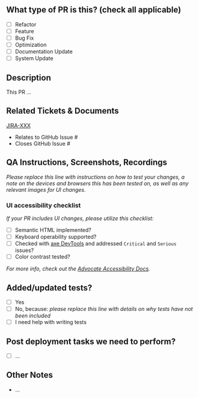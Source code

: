 <!--
     For Work In Progress Pull Requests, please use the Draft PR feature,
     see https://github.blog/2019-02-14-introducing-draft-pull-requests/ for further details.

     For a timely review/response, please avoid force-pushing additional
     commits if your PR already received reviews or comments.

     Before submitting a Pull Request, please ensure you've done the following:
     - 📖 Read the Advocate Contributing Guide: https://github.com/ouradvocates/.github/docs/create-a-pull-request
     - 📖 Read the Advocate Code of Conduct: https://github.com/ouradvocates/.github/blob/main/CODE_OF_CONDUCT.md
     - 👷‍♀️ Create small PRs. In most cases this will be possible.
     - ✅ Provide tests for your changes.
     - 📝 Use descriptive commit messages.
     - 📗 Update any related documentation and include any relevant screenshots.

     NOTE: Pull Requests from forked repositories will need to be reviewed by
     a Advocate Team member before any CI builds will run. Once your PR is approved
     with a `/ci` reply to the PR, it will be allowed to run subsequent builds without
     manual approval.
-->

## What type of PR is this? (check all applicable)

- [ ] Refactor
- [ ] Feature
- [ ] Bug Fix
- [ ] Optimization
- [ ] Documentation Update
- [ ] System Update

## Description

This PR ...

## Related Tickets & Documents

<!--
For pull requests that relate or close an issue, please include them
below.  We like to follow [Github's guidance on linking issues to pull requests](https://docs.github.com/en/issues/tracking-your-work-with-issues/linking-a-pull-request-to-an-issue).

For example having the text: "closes #1234" would connect the current pull
request to issue 1234.  And when we merge the pull request, Github will
automatically close the issue.
-->

[JIRA-XXX](https://ouradvocates.atlassian.net/browse/DEV-XXX)

<!--
Related GitHub Issues
-->

- Relates to GitHub Issue #
- Closes GitHub Issue #


## QA Instructions, Screenshots, Recordings

_Please replace this line with instructions on how to test your changes, a note
on the devices and browsers this has been tested on, as well as any relevant
images for UI changes._

### UI accessibility checklist

_If your PR includes UI changes, please utilize this checklist:_

- [ ] Semantic HTML implemented?
- [ ] Keyboard operability supported?
- [ ] Checked with [axe DevTools](https://www.deque.com/axe/) and addressed `Critical` and `Serious` issues?
- [ ] Color contrast tested?

_For more info, check out the
[Advocate Accessibility Docs](https://developers.ouradvocates.com/frontend/accessibility)._

## Added/updated tests?

- [ ] Yes
- [ ] No, because: _please replace this line with details on why tests
      have not been included_
- [ ] I need help with writing tests

## Post deployment tasks we need to perform?

- [ ] ...

## Other Notes

- ...
